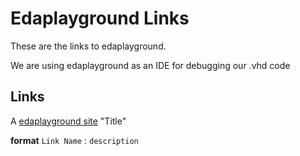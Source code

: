 # Edaplayground Links
These are the links to edaplayground. 

We are using edaplayground as an IDE for debugging our .vhd code

## Links

A [edaplayground site](https://www.edaplayground.com/) "Title"

**format**
`Link Name` : `description`


